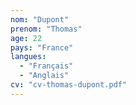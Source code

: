 ```yaml
---
nom: "Dupont"
prenom: "Thomas"
age: 22
pays: "France"
langues:
  - "Français"
  - "Anglais"
cv: "cv-thomas-dupont.pdf"
---
```

